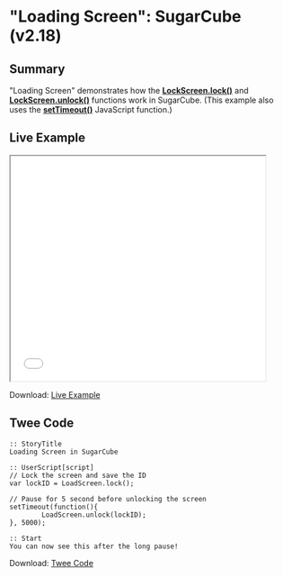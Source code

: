 # "Loading Screen": SugarCube (v2.18)

## Summary

"Loading Screen" demonstrates how the **[LockScreen.lock()](http://www.motoslave.net/sugarcube/2/docs/#loadscreen-api-method-lock)** and **[LockScreen.unlock()](http://www.motoslave.net/sugarcube/2/docs/#loadscreen-api-method-lock)** functions work in SugarCube. (This example also uses the **[setTimeout()](https://developer.mozilla.org/en-US/docs/Web/API/WindowOrWorkerGlobalScope/setTimeout)** JavaScript function.)

## Live Example

<section>
<iframe src="sugarcube_loadscreen_example.html" height=400 width=90%></iframe>

Download: <a href="sugarcube_loadscreen_example.html" target="_blank">Live Example</a>
</section>

## Twee Code

```
:: StoryTitle
Loading Screen in SugarCube

:: UserScript[script]
// Lock the screen and save the ID
var lockID = LoadScreen.lock();
	
// Pause for 5 second before unlocking the screen
setTimeout(function(){ 
		LoadScreen.unlock(lockID);
}, 5000);

:: Start
You can now see this after the long pause!

```

Download: <a href="sugarcube_loadscreen_twee.txt" target="_blank">Twee Code</a>
